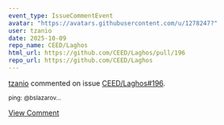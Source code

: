 ```yaml
---
event_type: IssueCommentEvent
avatar: "https://avatars.githubusercontent.com/u/1278247?"
user: tzanio
date: 2025-10-09
repo_name: CEED/Laghos
html_url: https://github.com/CEED/Laghos/pull/196
repo_url: https://github.com/CEED/Laghos
---
```


<a href='https://github.com/tzanio' target='_blank'>tzanio</a> commented on issue <a href='https://github.com/CEED/Laghos/pull/196' target='_blank'>CEED/Laghos#196</a>.

<small>ping: @bslazarov...</small>

<a href='https://github.com/CEED/Laghos/pull/196' target='_blank'>View Comment</a>